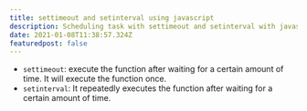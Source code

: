 ```yaml
---
title: settimeout and setinterval using javascript
description: Scheduling task with settimeout and setinterval with javascript
date: 2021-01-08T11:38:57.324Z
featuredpost: false
---
```

- `settimeout`: execute the function after waiting for a certain amount of time. It will execute the function once.
- `setinterval`: It repeatedly executes the function after waiting for a certain amount of time.